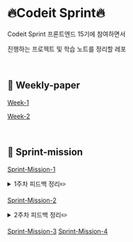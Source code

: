 # 🔥Codeit Sprint🔥

Codeit Sprint 프론트엔드 15기에 참여하면서

진행하는 프로젝트 및 학습 노트를 정리할 레포

<br>

## 📖 Weekly-paper

<a href="weekly paper/week 1/weekly paper.md">Week-1</a>

<a href="weekly paper/week 2/weekly paper.md">Week-2</a>


<br>

## 🎯 Sprint-mission

<a href="https://github.com/codeit-bootcamp-frontend/15-Sprint-Mission/pull/7">Sprint-Mission-1</a>
<details>
<summary>1주차 피드백 정리✏️</summary>
<div markdown="1">
  
### 🖼️ 이미지 추출
이미지는 추출할 때 1배수가 아닌 2배수로 추출하는 것이 화질면에서 좋다👍

---

### 🆎 폰트
이 미션에서 'Rokaf Sans' 체는 로고 텍스트에 단 **1번** 사용된다. 그러나, 한글 폰트 파일의 용량이 어마무시하다고 한다. (한글은 조합할 수 있는 글자의 종류가 아주 많다) 따라서, 얼마 쓰지 않을 폰트 파일을 넣는 것 보단, 로고 텍스트를 이미지로 저장하여 사용하는 것이 효율적이다.

---

### 🗂️ css 파일 구분
하나의 css파일에 모든 내용을 넣기 보다는 목적별로 나눠서 여러 파일로 작성하는 것이 **유지보수, 가독성, 확장성**에 좋다. 
추천해주신 방법은 아래 3개의 파일로 나누는 것.

---

#### 1. reset.css
프로젝트를 시작하면, 초기에 먼저 css를 초기화하고 시작하는 것이 좋다.
이렇게 초기화를 해주는 이유는 **브라우저마다 기본으로 제공하는 스타일**(user agent stylesheet)이 있기 때문이다.

예를 들면, 내가 margin을 지정하지 않았는데도, 알아서 margin 값이 들어있어서 원하는대로 화면을 가득 채우는 것이 불가능한 경우가 있다. 이런 경우에 개발자가 의도한대로 디자인이 나오게 하려면 이러한 설정을 리셋해주는 과정이 필요하다.

따라서, 이 과정을 수행할 파일을 따로 분리하여 생성해주고, 파일명을 reset.css로 하면 작업하기 쉬울 것이다. 
#### 2. base.css
폰트 페이지 및 전반적인 페이지에서 공통 적용되는 기본적인 스타일링 문들을 저장할 파일
반복 사용되는 css 변수를 포함해도 좋다.

#### 3. style.css
그 외 스타일을 가지고 있는 파일이다.
페이지가 추가된다면, 페이지별로 구별해서 파일을 생성하면 되겠다.

---

### 📏 반응형 처리를 위한 단위
vw, vh, %, em, rem 등 많은 단위가 있고, 이를 사용하는 것은 개발자의 취향 차이지만, font-size에 관해서는 rem 단위를 사용하는 것이 유지보수 및 가독성 측면에서 좋다!

---

### 📦 css variable 등록하기
color, padding, margin, fontSize 등 작업 중 많이 사용되는 값들이 존재하는데, css variable을 통해 등록해두면 나중에 사용하기 편하다.

사용 예시
```
:root{
  --gray50: #f9fafb;
  --gray100: #f3f4f6;
}

.div {
  background-color: var(--gray100);
}
```
</div>
</details>

<a href="https://github.com/codeit-bootcamp-frontend/15-Sprint-Mission/pull/57">Sprint-Mission-2</a>
<details>
<summary>2주차 피드백 정리✏️</summary>
<div markdown="1">
  
### 📖 inline 스타일 지양하기
인라인 스타일은 css 속성보다 우선순위가 높기 때문에 웬만하면 css로 작성하는 것이 좋다.

---
### 📰 태그 선택자 조심해서 사용하기
태그 선택자는 해당 태그가 모든 페이지에 걸쳐 적용되어야 하는 스타일링 외에는 사용을 추천하지 않는다.

위의 경우도 프로젝트가 확장되다보면 변경될 수 있으니 가능한 class를 사용하시는 것이 좋다.

ex) 1월에는 모든 페이지에 main 태그가 `margin: 2.4rem`을 가지고 있었지만, 2월에 새 페이지가 추가되고 보니
해당 페이지에서 사용되는 main 태그는 디자인상 `margin`이 `1rem`일 수 있다. 따라서 이렇게 디자인에 따라 다양하게 적용될 수 있는 스타일의 경우 `classname`을 통해 개별로 css 해주는게 좋다.

---
### ➕ 공통 CSS 파일 작성하기
로그인 페이지와 회원 가입 페이지가 디자인이 비슷한만큼 공통적으로 사용하는 css가 많다.

이러한 중복을 줄이기 위해 공통 CSS 파일을 작성하면 유지보수 및 가독성 측면에서 더 좋다.
```
auth.css // login, signup 페이지에서 공통으로 쓰는 것들의 모음
login.css 
signup.css 
```
만약 login.css, signup.css 파일에서 작성되는 css가 너무 적다면, 즉 분리할 필요가 없다고 느끼면 한 파일로 관리해도 된다.
</div>
</details>

<a href="https://github.com/codeit-bootcamp-frontend/15-Sprint-Mission/pull/88">Sprint-Mission-3</a>
<a href="https://github.com/codeit-bootcamp-frontend/15-Sprint-Mission/pull/128">Sprint-Mission-4</a>
